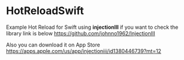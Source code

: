 # HotReloadSwift

Example Hot Reload for Swift using **injectionIII**
if you want to check the library link is below
https://github.com/johnno1962/InjectionIII

Also you can download it on App Store
https://apps.apple.com/us/app/injectioniii/id1380446739?mt=12
